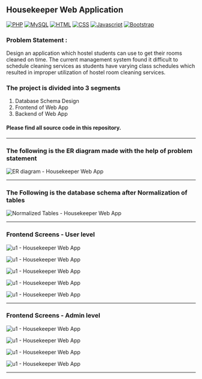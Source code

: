 ## Housekeeper Web Application
[![PHP](https://img.shields.io/badge/PHP-7.1-blue.svg)](#)
[![MySQL](https://img.shields.io/badge/MySQL-5.7-blue.svg)](#)
[![HTML](https://img.shields.io/badge/HTML-5-orange.svg)](#)
[![CSS](https://img.shields.io/badge/CSS-3-blue.svg)](#)
[![Javascript](https://img.shields.io/badge/Javascript-ES6-yellow.svg)](#)
[![Bootstrap](https://img.shields.io/badge/Bootstrap-4.3-blueviolet.svg)](#)

### Problem Statement : 
Design an application which hostel students can use to get their rooms cleaned on time. The current management system found it difficult to schedule cleaning services as students have varying class schedules which resulted in improper utilization of hostel room cleaning services.

### The project is divided into 3 segments
1. Database Schema Design
2. Frontend of Web App
3. Backend of Web App

#### Please find all source code in this repository.
----

### The following is the ER diagram made with the help of problem statement

![ER diagram - Housekeeper Web App](ERDiagram.png)

-------

### The Following is the database schema after Normalization of tables

![Normalized Tables - Housekeeper Web App](normtable.png)

--------------

### Frontend Screens - User level
![u1 - Housekeeper Web App](1.png)

![u1 - Housekeeper Web App](2.png)

![u1 - Housekeeper Web App](3.png)

![u1 - Housekeeper Web App](4.png)

![u1 - Housekeeper Web App](5.png)

--------------

### Frontend Screens - Admin level

![u1 - Housekeeper Web App](7.png)

![u1 - Housekeeper Web App](8.png)

![u1 - Housekeeper Web App](9.png)

![u1 - Housekeeper Web App](10.png)

------------------------
